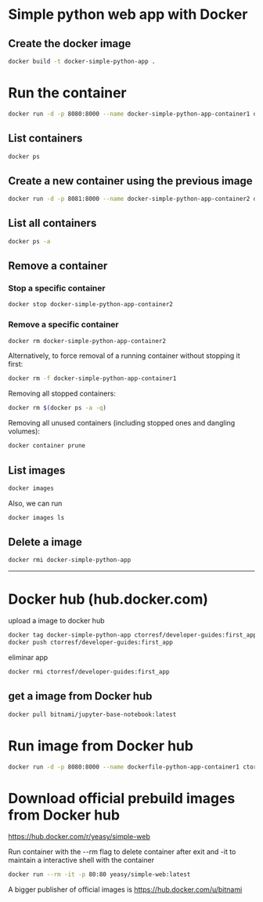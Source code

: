 # Simple python web app with Docker

## Create the docker image

```bash
docker build -t docker-simple-python-app .
```

# Run the container

```bash
docker run -d -p 8080:8000 --name docker-simple-python-app-container1 docker-simple-python-app
```

## List containers

```bash
docker ps 
```

## Create a new container using the previous image

```bash
docker run -d -p 8081:8000 --name docker-simple-python-app-container2 docker-simple-python-app
```

## List all containers

```bash
docker ps -a 
```

## Remove a container 

### Stop a specific container

```bash
docker stop docker-simple-python-app-container2
```

### Remove a specific container

```bash
docker rm docker-simple-python-app-container2
```

Alternatively, to force removal of a running container without stopping it first:

```bash
docker rm -f docker-simple-python-app-container1
```

Removing all stopped containers:

```bash
docker rm $(docker ps -a -q)
```

Removing all unused containers (including stopped ones and dangling volumes):

```bash
docker container prune
```

## List images

```bash
docker images
```
Also, we can run 

```bash
docker images ls
```

## Delete a image

```bash
docker rmi docker-simple-python-app
```

--- 
# Docker hub (hub.docker.com)

upload a image to docker hub 

```bash
docker tag docker-simple-python-app ctorresf/developer-guides:first_app
docker push ctorresf/developer-guides:first_app
```

eliminar app 

```bash
docker rmi ctorresf/developer-guides:first_app
```

## get a image from Docker hub

```bash
docker pull bitnami/jupyter-base-notebook:latest
```

# Run image from Docker hub

```bash
docker run -d -p 8080:8000 --name dockerfile-python-app-container1 ctorresf/developer-guides:first_app
```

# Download official prebuild images from Docker hub

https://hub.docker.com/r/yeasy/simple-web

Run container with the --rm flag to delete container after exit and -it to maintain a interactive shell with the container

```bash
docker run --rm -it -p 80:80 yeasy/simple-web:latest
```

A bigger publisher of official images is https://hub.docker.com/u/bitnami